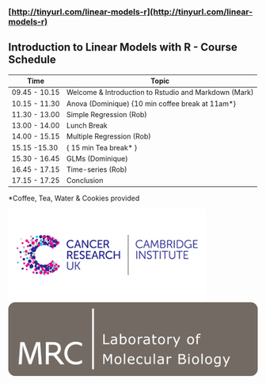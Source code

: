### [http://tinyurl.com/linear-models-r](http://tinyurl.com/linear-models-r)
## Introduction to Linear Models with R - Course Schedule

| Time  | Topic |
| ------------- | ------------- |
| 09.45 - 10.15   | Welcome & Introduction to Rstudio and Markdown (Mark)  |
| 10.15 - 11.30  | Anova (Dominique) {10 min coffee break at 11am*} |
| 11.30 - 13.00  | Simple Regression (Rob)  |
| 13.00 - 14.00 | Lunch Break  |
| 14.00 - 15.15 | Multiple Regression (Rob) |
| 15.15 -15.30 | { 15 min Tea break* }  |
| 15.30 - 16.45  | GLMs (Dominique)  |
| 16.45 - 17.15 | Time-series (Rob) |
| 17.15 - 17.25  | Conclusion  |

*Coffee, Tea, Water & Cookies provided

![CRUK Cambridge Institute](logos/CRUK_CI_logo.png)
![MRC Laboratory of Molecular Biology](logos/LMB_logo.png)

